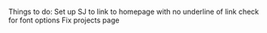 Things to do:
Set up SJ to link to homepage with no underline of link
check for font options
Fix projects page